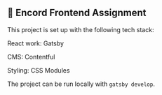 ## 🚀 Encord Frontend Assignment

This project is set up with the following tech stack:

React work: Gatsby

CMS: Contentful

Styling: CSS Modules

The project can be run locally with `gatsby develop`.


